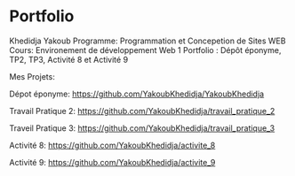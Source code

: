 # Portfolio 

Khedidja Yakoub
Programme: Programmation et Concepetion de Sites WEB
Cours: Environement de développement Web 1
Portfolio : Dépôt éponyme, TP2, TP3, Activité 8 et Activité 9

Mes Projets:

Dépot éponyme: https://github.com/YakoubKhedidja/YakoubKhedidja

Travail Pratique 2: https://github.com/YakoubKhedidja/travail_pratique_2

Traveil Pratique 3: https://github.com/YakoubKhedidja/travail_pratique_3

Activité 8: https://github.com/YakoubKhedidja/activite_8

Activité 9: https://github.com/YakoubKhedidja/activite_9
